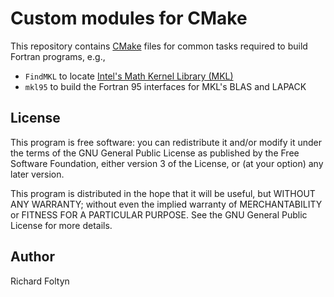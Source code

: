 # Custom modules for CMake #

This repository contains [CMake](https://cmake.org/) files for common tasks required to build
Fortran programs, e.g.,
- `FindMKL` to locate [Intel's Math Kernel Library (MKL)](https://www.intel.com/content/www/us/en/developer/tools/oneapi/onemkl.html)
- `mkl95` to build the Fortran 95 interfaces for MKL's BLAS and LAPACK

## License

This program is free software: you can redistribute it and/or modify it under 
the terms of the GNU General Public License as published by the Free Software 
Foundation, either version 3 of the License, or (at your option) any later 
version.

This program is distributed in the hope that it will be useful, but WITHOUT ANY 
WARRANTY; without even the implied warranty of MERCHANTABILITY or FITNESS FOR A 
PARTICULAR PURPOSE. See the GNU General Public License for more details.

## Author

Richard Foltyn
